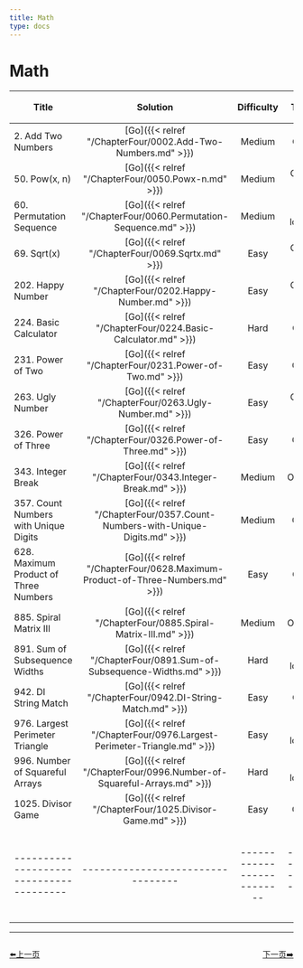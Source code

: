 ```yaml
---
title: Math
type: docs
---
```


# Math

| Title | Solution | Difficulty | Time | Space |收藏| 
| ----- | :--------: | :----------: | :----: | :-----: | :-----: |
|2. Add Two Numbers  | [Go]({{< relref "/ChapterFour/0002.Add-Two-Numbers.md" >}})| Medium | O(n)| O(1)||
|50. Pow(x, n)  | [Go]({{< relref "/ChapterFour/0050.Powx-n.md" >}})| Medium | O(log n)| O(1)||
|60. Permutation Sequence   | [Go]({{< relref "/ChapterFour/0060.Permutation-Sequence.md" >}})| Medium | O(n log n)| O(1)||
|69. Sqrt(x)  | [Go]({{< relref "/ChapterFour/0069.Sqrtx.md" >}})| Easy | O(log n)| O(1)||
|202. Happy Number  | [Go]({{< relref "/ChapterFour/0202.Happy-Number.md" >}})| Easy | O(log n)| O(1)||
|224. Basic Calculator  | [Go]({{< relref "/ChapterFour/0224.Basic-Calculator.md" >}})| Hard | O(n)| O(n)||
|231. Power of Two | [Go]({{< relref "/ChapterFour/0231.Power-of-Two.md" >}})| Easy | O(1)| O(1)||
|263. Ugly Number  | [Go]({{< relref "/ChapterFour/0263.Ugly-Number.md" >}})| Easy | O(log n)| O(1)||
|326. Power of Three  | [Go]({{< relref "/ChapterFour/0326.Power-of-Three.md" >}})| Easy | O(1)| O(1)||
|343. Integer Break | [Go]({{< relref "/ChapterFour/0343.Integer-Break.md" >}})| Medium | O(n^2)| O(n)||
|357. Count Numbers with Unique Digits | [Go]({{< relref "/ChapterFour/0357.Count-Numbers-with-Unique-Digits.md" >}})| Medium | O(1)| O(1)||
|628. Maximum Product of Three Numbers  | [Go]({{< relref "/ChapterFour/0628.Maximum-Product-of-Three-Numbers.md" >}})| Easy | O(n)| O(1)||
|885. Spiral Matrix III | [Go]({{< relref "/ChapterFour/0885.Spiral-Matrix-III.md" >}})| Medium | O(n^2)| O(1)||
|891. Sum of Subsequence Widths | [Go]({{< relref "/ChapterFour/0891.Sum-of-Subsequence-Widths.md" >}})| Hard | O(n log n)| O(1)||
|942. DI String Match  | [Go]({{< relref "/ChapterFour/0942.DI-String-Match.md" >}})| Easy | O(n)| O(1)||
|976. Largest Perimeter Triangle | [Go]({{< relref "/ChapterFour/0976.Largest-Perimeter-Triangle.md" >}})| Easy | O(n log n)| O(log n) ||
|996. Number of Squareful Arrays | [Go]({{< relref "/ChapterFour/0996.Number-of-Squareful-Arrays.md" >}})| Hard | O(n log n)| O(n) ||
|1025. Divisor Game | [Go]({{< relref "/ChapterFour/1025.Divisor-Game.md" >}})| Easy | O(1)| O(1)||
|---------------------------------------|---------------------------------|--------------------------|-----------------------|-----------|--------|


----------------------------------------------
<div style="display: flex;justify-content: space-between;align-items: center;">
<p><a href="https://books.halfrost.com/leetcode/ChapterTwo/Binary_Search/">⬅️上一页</a></p>
<p><a href="https://books.halfrost.com/leetcode/ChapterTwo/Hash_Table/">下一页➡️</a></p>
</div>